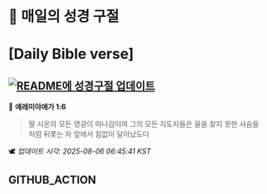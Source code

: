# 🙏 매일의 성경 구절
# [Daily Bible verse]
## [![README에 성경구절 업데이트](https://github.com/DONGSUKA/first_test/actions/workflows/update-readme-bible.yml/badge.svg)](https://github.com/DONGSUKA/first_test/actions/workflows/update-readme-bible.yml)
<!-- START_BIBLE_VERSE -->
📖 **예레미야애가 1:6**
> 딸 시온의 모든 영광이 떠나감이여 그의 모든 지도자들은 꼴을 찾지 못한 사슴들처럼 뒤쫓는 자 앞에서 힘없이 달아났도다

🕊️ _업데이트 시각: 2025-08-06 06:45:41 KST_
  <!-- END_BIBLE_VERSE -->
## GITHUB_ACTION
